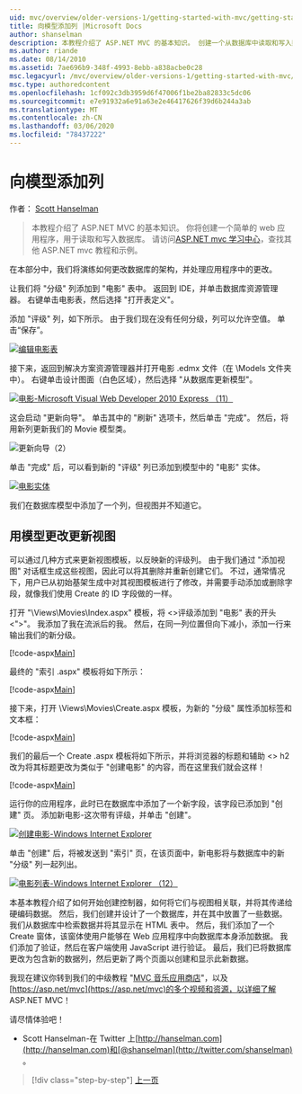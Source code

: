 ```yaml
---
uid: mvc/overview/older-versions-1/getting-started-with-mvc/getting-started-with-mvc-part8
title: 向模型添加列 |Microsoft Docs
author: shanselman
description: 本教程介绍了 ASP.NET MVC 的基本知识。 创建一个从数据库中读取和写入数据的简单 web 应用程序。
ms.author: riande
ms.date: 08/14/2010
ms.assetid: 7ae696b9-348f-4993-8ebb-a838acbe0c28
msc.legacyurl: /mvc/overview/older-versions-1/getting-started-with-mvc/getting-started-with-mvc-part8
msc.type: authoredcontent
ms.openlocfilehash: 1cf092c3db3959d6f47006f1be2ba82833c5dc06
ms.sourcegitcommit: e7e91932a6e91a63e2e46417626f39d6b244a3ab
ms.translationtype: MT
ms.contentlocale: zh-CN
ms.lasthandoff: 03/06/2020
ms.locfileid: "78437222"
---
```

# <a name="adding-a-column-to-the-model"></a>向模型添加列

作者： [Scott Hanselman](https://github.com/shanselman)

> 本教程介绍了 ASP.NET MVC 的基本知识。 你将创建一个简单的 web 应用程序，用于读取和写入数据库。 请访问[ASP.NET mvc 学习中心](../../../index.md)，查找其他 ASP.NET mvc 教程和示例。

在本部分中，我们将演练如何更改数据库的架构，并处理应用程序中的更改。

让我们将 "分级" 列添加到 "电影" 表中。 返回到 IDE，并单击数据库资源管理器。 右键单击电影表，然后选择 "打开表定义"。

添加 "评级" 列，如下所示。 由于我们现在没有任何分级，列可以允许空值。 单击“保存”。

[![编辑电影表](getting-started-with-mvc-part8/_static/image2.png)](getting-started-with-mvc-part8/_static/image1.png)

接下来，返回到解决方案资源管理器并打开电影 .edmx 文件（在 \Models 文件夹中）。 右键单击设计图面（白色区域），然后选择 "从数据库更新模型"。

[![电影-Microsoft Visual Web Developer 2010 Express （11）](getting-started-with-mvc-part8/_static/image4.png)](getting-started-with-mvc-part8/_static/image3.png)

这会启动 "更新向导"。 单击其中的 "刷新" 选项卡，然后单击 "完成"。 然后，将用新列更新我们的 Movie 模型类。

![更新向导（2）](getting-started-with-mvc-part8/_static/image5.png)

单击 "完成" 后，可以看到新的 "评级" 列已添加到模型中的 "电影" 实体。

[![电影实体](getting-started-with-mvc-part8/_static/image7.png)](getting-started-with-mvc-part8/_static/image6.png)

我们在数据库模型中添加了一个列，但视图并不知道它。

## <a name="update-views-with-model-changes"></a>用模型更改更新视图

可以通过几种方式来更新视图模板，以反映新的评级列。 由于我们通过 "添加视图" 对话框生成这些视图，因此可以将其删除并重新创建它们。 不过，通常情况下，用户已从初始基架生成中对其视图模板进行了修改，并需要手动添加或删除字段，就像我们使用 Create 的 ID 字段做的一样。

打开 "\Views\Movies\Index.aspx" 模板，将 &lt;&gt;评级添加到 "电影" 表的开头&lt;"&gt;"。 我添加了我在流派后的我。 然后，在同一列位置但向下减小，添加一行来输出我们的新分级。

[!code-aspx[Main](getting-started-with-mvc-part8/samples/sample1.aspx)]

最终的 "索引 .aspx" 模板将如下所示：

[!code-aspx[Main](getting-started-with-mvc-part8/samples/sample2.aspx)]

接下来，打开 \Views\Movies\Create.aspx 模板，为新的 "分级" 属性添加标签和文本框：

[!code-aspx[Main](getting-started-with-mvc-part8/samples/sample3.aspx)]

我们的最后一个 Create .aspx 模板将如下所示，并将浏览器的标题和辅助 &lt;&gt; h2 改为将其标题更改为类似于 "创建电影" 的内容，而在这里我们就会这样！

[!code-aspx[Main](getting-started-with-mvc-part8/samples/sample4.aspx)]

运行你的应用程序，此时已在数据库中添加了一个新字段，该字段已添加到 "创建" 页。 添加新电影-这次带有评级，并单击 "创建"。

[![创建电影-Windows Internet Explorer](getting-started-with-mvc-part8/_static/image9.png)](getting-started-with-mvc-part8/_static/image8.png)

单击 "创建" 后，将被发送到 "索引" 页，在该页面中，新电影将与数据库中的新 "分级" 列一起列出。

[![电影列表-Windows Internet Explorer （12）](getting-started-with-mvc-part8/_static/image11.png)](getting-started-with-mvc-part8/_static/image10.png)

本基本教程介绍了如何开始创建控制器，如何将它们与视图相关联，并将其传递给硬编码数据。 然后，我们创建并设计了一个数据库，并在其中放置了一些数据。 我们从数据库中检索数据并将其显示在 HTML 表中。 然后，我们添加了一个 Create 窗体，该窗体使用户能够在 Web 应用程序中向数据库本身添加数据。 我们添加了验证，然后在客户端使用 JavaScript 进行验证。 最后，我们已将数据库更改为包含新的数据列，然后更新了两个页面以创建和显示此新数据。

我现在建议你转到我们的中级教程 "[MVC 音乐应用商店](../../older-versions/mvc-music-store/mvc-music-store-part-1.md)"，以及[https://asp.net/mvc](https://asp.net/mvc)的多个视频和资源，以详细了解 ASP.NET MVC！

请尽情体验吧！

- Scott Hanselman-在 Twitter 上[http://hanselman.com](http://hanselman.com)和[@shanselman](http://twitter.com/shanselman) 。

> [!div class="step-by-step"]
> [上一页](getting-started-with-mvc-part7.md)

